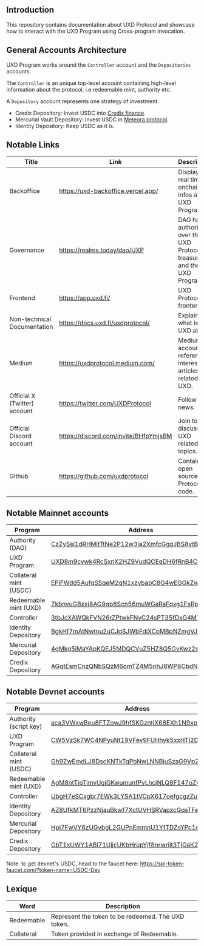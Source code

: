 ## Introduction

This repository contains documentation about UXD Protocol and showcase how to interact with the UXD Program using Cross-program invocation.

## General Accounts Architecture

UXD Program works around the `Controller` account and the `Depositories` accounts.

The `Controller` is an unique top-level account containing high-level information about the protocol, i.e redeemable mint, authority etc.

A `Depository` account represents one strategy of investment.

- Credix Depository: Invest USDC into [Credix finance](https://credix.finance/).
- Mercurial Vault Depository: Invest USDC in [Meteora protocol](https://www.meteora.ag/).
- Identity Depository: Keep USDC as it is.

## Notable Links

| Title                        | Link                                  | Description                                                              |
| ---------------------------- | ------------------------------------- | ------------------------------------------------------------------------ |
| Backoffice                   | https://uxd-backoffice.vercel.app/    | Displays real time onchain infos about UXD Program.                      |
| Governance                   | https://realms.today/dao/UXP          | DAO having authority over the UXD Protocol treasury and the UXD Program. |
| Frontend                     | https://app.uxd.fi/                   | UXD Protocol frontend.                                                   |
| Non-technical Documentation  | https://docs.uxd.fi/uxdprotocol/      | Explains what is UXD about.                                              |
| Medium                       | https://uxdprotocol.medium.com/       | Medium account referencing interesting articles related to UXD.          |
| Official X (Twitter) account | https://twitter.com/UXDProtocol       | Follow for news.                                                         |
| Official Discord account     | https://discord.com/invite/BHfpYmjsBM | Join to discuss UXD related topics.                                      |
| Github                       | https://github.com/uxdprotocol        | Contains open source UXD Protocol code.                                  |

## Notable **Mainnet** accounts

| Program                | Address                                                                                                                          |
| ---------------------- | -------------------------------------------------------------------------------------------------------------------------------- |
| Authority (DAO)        | [CzZySsi1dRHMitTtNe2P12w3ja2XmfcGgqJBS8ytBhhY](https://explorer.solana.com/address/CzZySsi1dRHMitTtNe2P12w3ja2XmfcGgqJBS8ytBhhY) |
| UXD Program            | [UXD8m9cvwk4RcSxnX2HZ9VudQCEeDH6fRnB4CAP57Dr](https://explorer.solana.com/address/UXD8m9cvwk4RcSxnX2HZ9VudQCEeDH6fRnB4CAP57Dr)   |
| Collateral mint (USDC) | [EPjFWdd5AufqSSqeM2qN1xzybapC8G4wEGGkZwyTDt1v](https://explorer.solana.com/address/EPjFWdd5AufqSSqeM2qN1xzybapC8G4wEGGkZwyTDt1v) |
| Redeemable mint (UXD)  | [7kbnvuGBxxj8AG9qp8Scn56muWGaRaFqxg1FsRp3PaFT](https://explorer.solana.com/address/7kbnvuGBxxj8AG9qp8Scn56muWGaRaFqxg1FsRp3PaFT) |
| Controller             | [3tbJcXAWQkFVN26rZPtwkFNvC24sPT35fDxG4M7irLQW](https://explorer.solana.com/address/3tbJcXAWQkFVN26rZPtwkFNvC24sPT35fDxG4M7irLQW) |
| Identity Depository    | [BgkHf7mAtNwtnu2uCJqSJWbFdiXCoMBpNZmgVJJmsGLW](https://explorer.solana.com/address/BgkHf7mAtNwtnu2uCJqSJWbFdiXCoMBpNZmgVJJmsGLW) |
| Mercurial Depository   | [4gMkg5iMaYApKQEJ5MDQCVuZ5HZ8Q5GvKwz2sJxRGwyb](https://explorer.solana.com/address/4gMkg5iMaYApKQEJ5MDQCVuZ5HZ8Q5GvKwz2sJxRGwyb) |
| Credix Depository      | [AGqtEsmCnzQNbSQzM6qmTZ4M5nhJ8WP8CbdNh6eQBuWF](https://explorer.solana.com/address/AGqtEsmCnzQNbSQzM6qmTZ4M5nhJ8WP8CbdNh6eQBuWF) |

## Notable **Devnet** accounts

| Program                | Address                                                                                                                                         |
| ---------------------- | ----------------------------------------------------------------------------------------------------------------------------------------------- |
| Authority (script key) | [aca3VWxwBeu8FTZowJ9hfSKGzntjX68EXh1N9xpE1PC](https://explorer.solana.com/address/aca3VWxwBeu8FTZowJ9hfSKGzntjX68EXh1N9xpE1PC?cluster=devnet)   |
| UXD Program            | [CW5VzSk7WC4NPyuNt19VFev9FUHhyk5xxHTj2DUWBexu](https://explorer.solana.com/address/CW5VzSk7WC4NPyuNt19VFev9FUHhyk5xxHTj2DUWBexu?cluster=devnet) |
| Collateral mint (USDC) | [Gh9ZwEmdLJ8DscKNTkTqPbNwLNNBjuSzaG9Vp2KGtKJr](https://explorer.solana.com/address/Gh9ZwEmdLJ8DscKNTkTqPbNwLNNBjuSzaG9Vp2KGtKJr?cluster=devnet) |
| Redeemable mint (UXD)  | [AgM8ntTipTimvUgjGKwumunfPvLhcjNLQ8F147oZvXhm](https://explorer.solana.com/address/AgM8ntTipTimvUgjGKwumunfPvLhcjNLQ8F147oZvXhm?cluster=devnet) |
| Controller             | [UbgH7eSCxgbr7EWk3LYSA1tVCpX617oefgcgzZu5uvV](https://explorer.solana.com/address/UbgH7eSCxgbr7EWk3LYSA1tVCpX617oefgcgzZu5uvV?cluster=devnet)   |
| Identity Depository    | [AZ8UfkMT6PzzNjauBkwf7XctUVHSRVapzcGqsTFeNs5h](https://explorer.solana.com/address/AZ8UfkMT6PzzNjauBkwf7XctUVHSRVapzcGqsTFeNs5h?cluster=devnet) |
| Mercurial Depository   | [Hpi7FwVY6zUGvbgL2GUPnEmmnU1YfTDZsYPc1oq2ret9](https://explorer.solana.com/address/Hpi7FwVY6zUGvbgL2GUPnEmmnU1YfTDZsYPc1oq2ret9?cluster=devnet) |
| Credix Depository      | [GbT1xUWY1ABi71UjjcUKbHrupYjf8nrwrijt3TjGaK2K](https://explorer.solana.com/address/GbT1xUWY1ABi71UjjcUKbHrupYjf8nrwrijt3TjGaK2K?cluster=devnet) |

Note: to get devnet's USDC, head to the faucet here: https://spl-token-faucet.com/?token-name=USDC-Dev

## Lexique

| Word       | Description                                        |
| ---------- | -------------------------------------------------- |
| Redeemable | Represent the token to be redeemed. The UXD token. |
| Collateral | Token provided in exchange of Redeemable.          |
